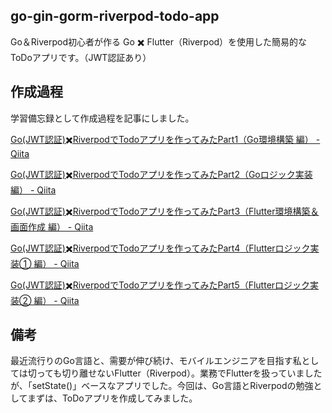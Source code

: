 ## go-gin-gorm-riverpod-todo-app

Go＆Riverpod初心者が作る Go ✖️ Flutter（Riverpod）を使用した簡易的なToDoアプリです。（JWT認証あり）

## 作成過程

学習備忘録として作成過程を記事にしました。

[Go(JWT認証)✖️RiverpodでTodoアプリを作ってみたPart1（Go環境構築 編） - Qiita](https://qiita.com/SK3620/items/18dc5f5194b7efec003e)

[Go(JWT認証)✖️RiverpodでTodoアプリを作ってみたPart2（Goロジック実装 編） - Qiita](https://qiita.com/SK3620/items/3db8c58ea72c57eb8a1b)

[Go(JWT認証)✖️RiverpodでTodoアプリを作ってみたPart3（Flutter環境構築＆画面作成 編） - Qiita](https://qiita.com/SK3620/items/8b42af25dee48ca5f867)

[Go(JWT認証)✖️RiverpodでTodoアプリを作ってみたPart4（Flutterロジック実装① 編） - Qiita](https://qiita.com/SK3620/items/9b68ceb3212dbcd5c2dc)

[Go(JWT認証)✖️RiverpodでTodoアプリを作ってみたPart5（Flutterロジック実装② 編） - Qiita](https://qiita.com/SK3620/items/c7433afcdc1b6c14903b)

## 備考

最近流行りのGo言語と、需要が伸び続け、モバイルエンジニアを目指す私としては切っても切り離せないFlutter（Riverpod）。業務でFlutterを扱っていましたが、「setState()」ベースなアプリでした。今回は、Go言語とRiverpodの勉強としてまずは、ToDoアプリを作成してみました。
